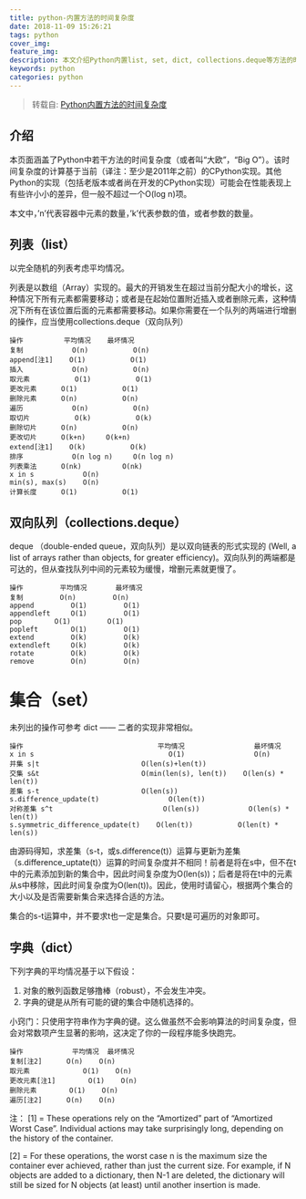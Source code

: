 ```yaml
---
title: python-内置方法的时间复杂度
date: 2018-11-09 15:26:21
tags: python
cover_img:
feature_img:
description: 本文介绍Python内置list, set, dict, collections.deque等方法的时间复杂度.
keywords: python
categories: python
---
```


> 转载自: [Python内置方法的时间复杂度](http://www.orangecube.net/python-time-complexity)

## 介绍
本页面涵盖了Python中若干方法的时间复杂度（或者叫“大欧”，“Big O”）。该时间复杂度的计算基于当前（译注：至少是2011年之前）的CPython实现。其他Python的实现（包括老版本或者尚在开发的CPython实现）可能会在性能表现上有些许小小的差异，但一般不超过一个O(log n)项。

本文中，’n’代表容器中元素的数量，’k’代表参数的值，或者参数的数量。

## 列表（list）
以完全随机的列表考虑平均情况。

列表是以数组（Array）实现的。最大的开销发生在超过当前分配大小的增长，这种情况下所有元素都需要移动；或者是在起始位置附近插入或者删除元素，这种情况下所有在该位置后面的元素都需要移动。如果你需要在一个队列的两端进行增删的操作，应当使用collections.deque（双向队列）
```
操作	        平均情况	最坏情况
复制	          O(n)	         O(n)
append[注1]	  O(1)	         O(1)
插入	          O(n)	         O(n)
取元素	          O(1)	         O(1)
更改元素	  O(1)	         O(1)
删除元素	  O(n)	         O(n)
遍历	          O(n)	         O(n)
取切片	          O(k)	         O(k)
删除切片	  O(n)	         O(n)
更改切片	  O(k+n)   	 O(k+n)
extend[注1]	  O(k)	         O(k)
排序	          O(n log n)	 O(n log n)
列表乘法	  O(nk)	         O(nk)
x in s	          O(n)	
min(s), max(s)	  O(n)	
计算长度	  O(1)	         O(1)
```

## 双向队列（collections.deque）
deque （double-ended queue，双向队列）是以双向链表的形式实现的 (Well, a list of arrays rather than objects, for greater efficiency)。双向队列的两端都是可达的，但从查找队列中间的元素较为缓慢，增删元素就更慢了。
```
操作	       平均情况	      最坏情况
复制	       O(n)	        O(n)
append	       O(1)	        O(1)
appendleft     O(1)	        O(1)
pop	       O(1)	        O(1)
popleft	       O(1)	        O(1)
extend	       O(k)	        O(k)
extendleft     O(k)	        O(k)
rotate	       O(k)	        O(k)
remove	       O(n)	        O(n)
```

# 集合（set）
未列出的操作可参考 dict —— 二者的实现非常相似。
```
操作	                               平均情况	                最坏情况
x in s	                               O(1)	                O(n)
并集 s|t	                       O(len(s)+len(t))	
交集 s&t	                       O(min(len(s), len(t))	O(len(s) * len(t))
差集 s-t	                       O(len(s))	
s.difference_update(t)	               O(len(t))	
对称差集 s^t	                       O(len(s))	        O(len(s) * len(t))
s.symmetric_difference_update(t)	O(len(t))	        O(len(t) * len(s))
```

由源码得知，求差集（s-t，或s.difference(t)）运算与更新为差集（s.difference_uptate(t)）运算的时间复杂度并不相同！前者是将在s中，但不在t中的元素添加到新的集合中，因此时间复杂度为O(len(s))；后者是将在t中的元素从s中移除，因此时间复杂度为O(len(t))。因此，使用时请留心，根据两个集合的大小以及是否需要新集合来选择合适的方法。

集合的s-t运算中，并不要求t也一定是集合。只要t是可遍历的对象即可。

## 字典（dict）
下列字典的平均情况基于以下假设：
1. 对象的散列函数足够撸棒（robust），不会发生冲突。
2. 字典的键是从所有可能的键的集合中随机选择的。

小窍门：只使用字符串作为字典的键。这么做虽然不会影响算法的时间复杂度，但会对常数项产生显著的影响，这决定了你的一段程序能多快跑完。
```
操作	          平均情况	最坏情况
复制[注2]	    O(n)	O(n)
取元素	            O(1)	O(n)
更改元素[注1]	    O(1)	O(n)
删除元素	    O(1)	O(n)
遍历[注2]	    O(n)	O(n)
```

注：
[1] = These operations rely on the “Amortized” part of “Amortized Worst Case”. Individual actions may take surprisingly long, depending on the history of the container.

[2] = For these operations, the worst case n is the maximum size the container ever achieved, rather than just the current size. For example, if N objects are added to a dictionary, then N-1 are deleted, the dictionary will still be sized for N objects (at least) until another insertion is made.

